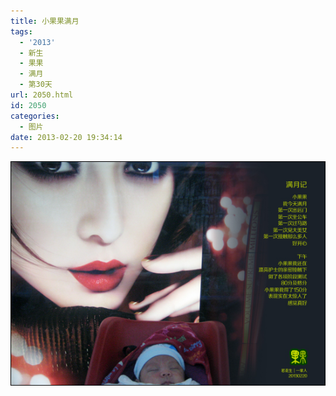```yaml
---
title: 小果果满月
tags:
  - '2013'
  - 新生
  - 果果
  - 满月
  - 第30天
url: 2050.html
id: 2050
categories:
  - 图片
date: 2013-02-20 19:34:14
---
```


[![](/images/uploads/2013/02/果果诞生30天.jpg "果果诞生30天")](/images/uploads/2013/02/果果诞生30天.jpg)